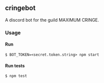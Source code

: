 ## cringebot

A discord bot for the guild MAXIMUM CRINGE.

### Usage
#### Run
```
$ BOT_TOKEN=<secret.token.string> npm start
```
#### Run tests
```
$ npm test
```
